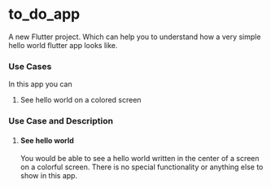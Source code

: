 # to_do_app
A new Flutter project. Which can help you to understand how a very simple hello world flutter app looks like. 

### Use Cases
In this app you can
1. See hello world on a colored screen

### Use Case and Description

1. #### See hello world
   You would be able to see a hello world written in the center of a screen on a colorful screen. There is no special functionality 
or anything else to show in this app.

